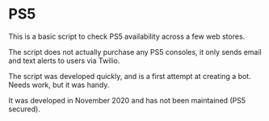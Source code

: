 # PS5

This is a basic script to check PS5 availability across a few web stores. 

The script does not actually purchase any PS5 consoles, it only sends email and text alerts to users via Twilio. 

The script was developed quickly, and is a first attempt at creating a bot. Needs work, but it was handy. 

It was developed in November 2020 and has not been maintained (PS5 secured).
